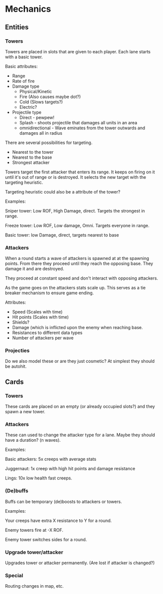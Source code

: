 # Mechanics

## Entities

### Towers

Towers are placed in slots that are given to each player. Each lane starts with a basic tower.

Basic attributes:

* Range
* Rate of fire
* Damage type
  * Physical/Kinetic
  * Fire (Also causes maybe dot?)
  * Cold (Slows targets?)
  * Electric? 
* Projectile type
  * Direct - pewpew!
  * Splash - shoots projectile that damages all units in an area
  * omnidirectional - Wave eminates from the tower outwards and damages all in radius

There are several possibilities for targeting.
* Nearest to the tower
* Nearest to the base
* Strongest attacker

Towers target the first attacker that enters its range. It keeps on
firing on it until it's out of range or is destroyed. It selects the
new target with the targeting heuristic.

Targeting heuristic could also be a attribute of the tower?

Examples:

Sniper tower: Low ROF, High Damage, direct. Targets the strongest in range.

Freeze tower: Low ROF, Low damage, Omni. Targets everyone in range.

Basic tower: low Damage, direct, targets nearest to base
  
### Attackers

When a round starts a wave of attackers is spawned at at the spawning
points. From there they proceed until they reach the opposing
base. They damage it and are destroyed.

They proceed at constant speed and don't interact with opposing attackers.

As the game goes on the attackers stats scale up. This serves as a tie
breaker mechanism to ensure game ending.

Attributes:
* Speed (Scales with time)
* Hit points (Scales with time)
* Shields?
* Damage (which is inflicted upon the enemy when reaching base.
* Resistances to different data types
* Number of attackers per wave


### Projecties

Do we also model these or are they just cosmetic? At simplest they should be autohit.

## Cards

### Towers

These cards are placed on an empty (or already occupied slots?) and they spawn a new tower.

### Attackers

These can used to change the attacker type for a lane. Maybe they should have a duration? (n waves).

Examples:

Basic attackers: 5x creeps with average stats

Juggernaut: 1x creep with high hit points and damage resistance

Lings: 10x low health fast creeps.

### (De)buffs

Buffs can be temporary (de)boosts to attackers or towers.

Examples:

Your creeps have extra X resistance to Y for a round.

Enemy towers fire at -X ROF.

Enemy tower switches sides for a round.

### Upgrade tower/attacker

Upgrades tower or attacker permanently. (Are lost if attacker is changed?) 

### Special

Routing changes in map, etc.